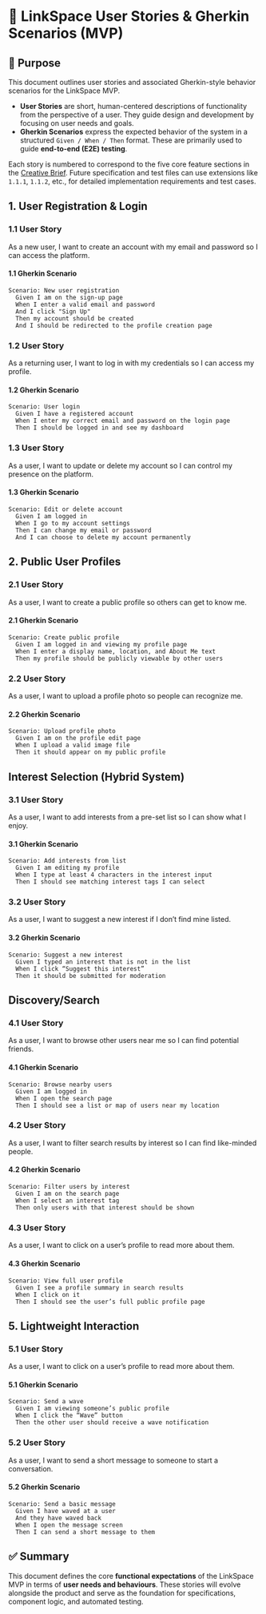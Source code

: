 # 📖 LinkSpace User Stories & Gherkin Scenarios (MVP)

## 🧭 Purpose

This document outlines user stories and associated Gherkin-style behavior scenarios for the LinkSpace MVP.

- **User Stories** are short, human-centered descriptions of functionality from the perspective of a user. They guide design and development by focusing on user needs and goals.
- **Gherkin Scenarios** express the expected behavior of the system in a structured `Given / When / Then` format. These are primarily used to guide **end-to-end (E2E) testing**.

Each story is numbered to correspond to the five core feature sections in the [Creative Brief](./creativebrief.md). Future specification and test files can use extensions like `1.1.1`, `1.1.2`, etc., for detailed implementation requirements and test cases.

## 1. User Registration & Login

### 1.1 User Story

As a new user, I want to create an account with my email and password so I can access the platform.

#### 1.1 Gherkin Scenario

```gherkin
Scenario: New user registration
  Given I am on the sign-up page
  When I enter a valid email and password
  And I click "Sign Up"
  Then my account should be created
  And I should be redirected to the profile creation page
```

### 1.2 User Story

As a returning user, I want to log in with my credentials so I can access my profile.

#### 1.2 Gherkin Scenario

```gherkin
Scenario: User login
  Given I have a registered account
  When I enter my correct email and password on the login page
  Then I should be logged in and see my dashboard
```

### 1.3 User Story

As a user, I want to update or delete my account so I can control my presence on the platform.

#### 1.3 Gherkin Scenario

```gherkin
Scenario: Edit or delete account
  Given I am logged in
  When I go to my account settings
  Then I can change my email or password
  And I can choose to delete my account permanently
```

## 2. Public User Profiles

### 2.1 User Story

As a user, I want to create a public profile so others can get to know me.

#### 2.1 Gherkin Scenario

```gherkin
Scenario: Create public profile
  Given I am logged in and viewing my profile page
  When I enter a display name, location, and About Me text
  Then my profile should be publicly viewable by other users
```

### 2.2 User Story

As a user, I want to upload a profile photo so people can recognize me.

#### 2.2 Gherkin Scenario

```gherkin
Scenario: Upload profile photo
  Given I am on the profile edit page
  When I upload a valid image file
  Then it should appear on my public profile
```

## Interest Selection (Hybrid System)

### 3.1 User Story

As a user, I want to add interests from a pre-set list so I can show what I enjoy.

#### 3.1 Gherkin Scenario

```gherkin
Scenario: Add interests from list
  Given I am editing my profile
  When I type at least 4 characters in the interest input
  Then I should see matching interest tags I can select
```

### 3.2 User Story

As a user, I want to suggest a new interest if I don’t find mine listed.

#### 3.2 Gherkin Scenario

```gherkin
Scenario: Suggest a new interest
  Given I typed an interest that is not in the list
  When I click “Suggest this interest”
  Then it should be submitted for moderation
```

## Discovery/Search

### 4.1 User Story

As a user, I want to browse other users near me so I can find potential friends.

#### 4.1 Gherkin Scenario

```gherkin
Scenario: Browse nearby users
  Given I am logged in
  When I open the search page
  Then I should see a list or map of users near my location
```

### 4.2 User Story

As a user, I want to filter search results by interest so I can find like-minded people.

#### 4.2 Gherkin Scenario

```gherkin
Scenario: Filter users by interest
  Given I am on the search page
  When I select an interest tag
  Then only users with that interest should be shown
```

### 4.3 User Story

As a user, I want to click on a user’s profile to read more about them.

#### 4.3 Gherkin Scenario

```gherkin
Scenario: View full user profile
  Given I see a profile summary in search results
  When I click on it
  Then I should see the user’s full public profile page
```

## 5. Lightweight Interaction

### 5.1 User Story

As a user, I want to click on a user’s profile to read more about them.

#### 5.1 Gherkin Scenario

```gherkin
Scenario: Send a wave
  Given I am viewing someone’s public profile
  When I click the “Wave” button
  Then the other user should receive a wave notification
```

### 5.2 User Story

As a user, I want to send a short message to someone to start a conversation.

#### 5.2 Gherkin Scenario

```gherkin
Scenario: Send a basic message
  Given I have waved at a user
  And they have waved back
  When I open the message screen
  Then I can send a short message to them
```

## ✅ Summary

This document defines the core **functional expectations** of the LinkSpace MVP in terms of **user needs and behaviours**. These stories will evolve alongside the product and serve as the foundation for specifications, component logic, and automated testing.
